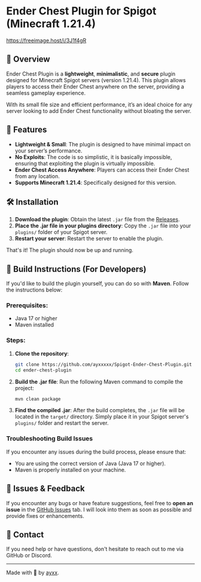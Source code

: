 # Ender Chest Plugin for Spigot (Minecraft 1.21.4)

https://freeimage.host/i/3J1f4gR 

## 🚀 Overview
Ender Chest Plugin is a **lightweight**, **minimalistic**, and **secure** plugin designed for Minecraft Spigot servers (version 1.21.4). This plugin allows players to access their Ender Chest anywhere on the server, providing a seamless gameplay experience.

With its small file size and efficient performance, it’s an ideal choice for any server looking to add Ender Chest functionality without bloating the server.

## 🌟 Features
- **Lightweight & Small**: The plugin is designed to have minimal impact on your server’s performance.
- **No Exploits**: The code is so simplistic, it is basically impossible, ensuring that exploiting the plugin is virtually impossible.
- **Ender Chest Access Anywhere**: Players can access their Ender Chest from any location.
- **Supports Minecraft 1.21.4**: Specifically designed for this version.

## 🛠️ Installation

1. **Download the plugin**: Obtain the latest `.jar` file from the [Releases](https://github.com/ayxxxxx/Spigot-Ender-Chest-Plugin/releases/).
2. **Place the .jar file in your plugins directory**: Copy the `.jar` file into your `plugins/` folder of your Spigot server.
3. **Restart your server**: Restart the server to enable the plugin.

That's it! The plugin should now be up and running.

## 🧩 Build Instructions (For Developers)

If you'd like to build the plugin yourself, you can do so with **Maven**. Follow the instructions below:

### Prerequisites:
- Java 17 or higher
- Maven installed

### Steps:

1. **Clone the repository**:
    ```bash
    git clone https://github.com/ayxxxxx/Spigot-Ender-Chest-Plugin.git
    cd ender-chest-plugin
    ```

2. **Build the .jar file**:
    Run the following Maven command to compile the project:
    ```bash
    mvn clean package
    ```

3. **Find the compiled .jar**:
    After the build completes, the `.jar` file will be located in the `target/` directory. Simply place it in your Spigot server's `plugins/` folder and restart the server.

### Troubleshooting Build Issues
If you encounter any issues during the build process, please ensure that:
- You are using the correct version of Java (Java 17 or higher).
- Maven is properly installed on your machine.

## 🐞 Issues & Feedback
If you encounter any bugs or have feature suggestions, feel free to **open an issue** in the [GitHub Issues](https://github.com/ayxxxxx/Spigot-Ender-Chest-Plugin/issues) tab. I will look into them as soon as possible and provide fixes or enhancements.

## 💬 Contact
If you need help or have questions, don't hesitate to reach out to me via GitHub or Discord.

---

Made with 💖 by [ayxx](https://github.com/ayxxxxx).
